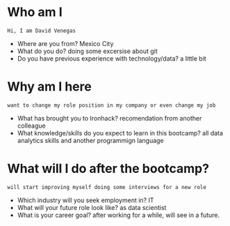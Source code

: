 # Who am I
    Hi, I am David Venegas

* Where are you from? Mexico City
* What do you do? doing some excersise about git
* Do you have previous experience with technology/data? a little bit
# Why am I here
    want to change my role position in my company or even change my job
* What has brought you to Ironhack? recomendation from another colleague
* What knowledge/skills do you expect to learn in this bootcamp?
    all data analytics skills and another programmign language
# What will I do after the bootcamp?
    will start improving myself doing some interviews for a new role
* Which industry will you seek employment in? IT
* What will your future role look like? as data scientist
* What is your career goal? after working for a while, will see in a future.